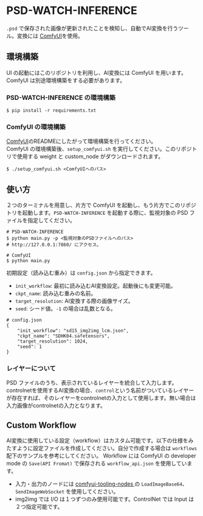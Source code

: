 # PSD-WATCH-INFERENCE
`.psd` で保存された画像が更新されたことを検知し、自動でAI変換を行うツール。変換には [ComfyUI](https://github.com/comfyanonymous/ComfyUI)を使用。

## 環境構築
UI の起動にはこのリポジトリを利用し、AI変換には ComfyUI を用います。ComfyUI は別途環境構築をする必要があります。

### PSD-WATCH-INFERENCE の環境構築
```
$ pip install -r requirements.txt
```

### ComfyUI の環境構築
[ComfyUI](https://github.com/comfyanonymous/ComfyUI)のREADMEにしたがって環境構築を行ってください。  
ComfyUI の環境構築後、`setup_comfyui.sh` を実行してください。このリポジトリで使用する weight と custom_node がダウンロードされます。
```
$ ./setup_comfyui.sh <ComfyUIへのパス>
```

## 使い方
２つのターミナルを用意し、片方で ComfyUI を起動し、もう片方でこのリポジトリを起動します。`PSD-WATCH-INFERENCE` を起動する際に、監視対象の PSD ファイルを指定してください。
```
# PSD-WATCH-INFERENCE
$ python main.py -p <監視対象のPSDファイルへのパス>
# http://127.0.0.1:7860/ にアクセス。

# ComfyUI
$ python main.py
```

初期設定（読み込む重み）は `config.json` から指定できます。
- `init_workflow`: 最初に読み込むAI変換設定。起動後にも変更可能。
- `ckpt_name`: 読み込む重みの名前。
- `target_resolution`: AI変換する際の画像サイズ。
- `seed`: シード値。`-1` の場合は乱数となる。
```
# config.json
{
    "init_workflow": "sd15_img2img_lcm.json",
    "ckpt_name": "SDHK04.safetensors",
    "target_resolution": 1024,
    "seed": 1
}
```

### レイヤーについて
PSD ファイルのうち、表示されているレイヤーを統合して入力します。  
controlnetを使用するAI変換の場合、`control`という名前がついているレイヤーが存在すれば、そのレイヤーをcontrolnetの入力として使用します。無い場合は入力画像がcontrolnetの入力となります。


## Custom Workflow
AI変換に使用している設定（workflow）はカスタム可能です。以下の仕様をみたすように設定ファイルを作成してください。自分で作成する場合は `workflows` 配下のサンプルを参考にしてください。
Workflow には ComfyUI の developer mode の `Save(API Fromat)` で保存される `workflow_api.json` を使用しています。

- 入力・出力のノードには [comfyui-tooling-nodes
](https://github.com/Acly/comfyui-tooling-nodes) の `LoadImageBase64`、 `SendImageWebSocket` を使用してください。
- img2img では I/O は１つずつのみ使用可能です。ControlNet では Input は２つ指定可能です。